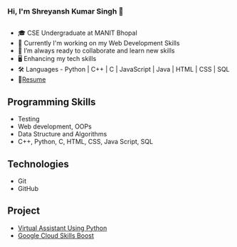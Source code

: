 ### Hi, I'm Shreyansh Kumar Singh 👋
##
* 🎓 CSE Undergraduate at MANIT Bhopal
* 🔭 Currently I'm working on my Web Development Skills
* 📗 I’m always ready to collaborate and learn new skills
* 🖥 Enhancing my tech skills
* 🛠  Languages - Python | C++ | C | JavaScript | Java | HTML | CSS | SQL
* 🧾[Resume](https://drive.google.com/file/d/1_2w4m5pnqmQuQWL5_vWS9tH2kz87pOwG/view?usp=sharing)
 
## Programming Skills 

* Testing
* Web development, OOPs
* Data Structure and Algorithms
* C++, Python, C, HTML, CSS, Java Script, SQL

## Technologies
* Git
* GitHub

## Project
* [Virtual Assistant Using Python](https://drive.google.com/file/d/1aJ9_dEEmwQc6OcE9g_ghECuQ7wCZTZdD/view?usp=sharing)
* [Google Cloud Skills Boost](http://qwiklabs.com/public_profiles/84c7de5a-e381-4583-866d-639e43147b28)
